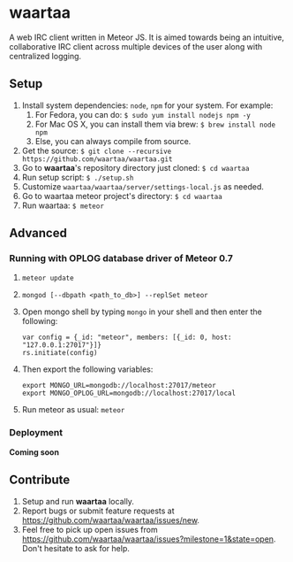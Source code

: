 # waartaa

A web IRC client written in Meteor JS. It is aimed towards being an intuitive, collaborative IRC client across
multiple devices of the user along with centralized logging.


## Setup

1. Install system dependencies: ``node``, ``npm`` for your system. For example:
    1. For Fedora, you can do: ``$ sudo yum install nodejs npm -y``
    1. For Mac OS X, you can install them via brew: ``$ brew install node npm``
    1. Else, you can always compile from source.
1. Get the source: ``$ git clone --recursive https://github.com/waartaa/waartaa.git``
1. Go to **waartaa**'s repository directory just cloned: ``$ cd waartaa``
1. Run setup script: ``$ ./setup.sh``
1. Customize ``waartaa/waartaa/server/settings-local.js`` as needed.
1. Go to waartaa meteor project's directory: ``$ cd waartaa``
1. Run waartaa: ``$ meteor``


## Advanced

### Running with OPLOG database driver of Meteor 0.7

1. ``meteor update``
1. ``mongod [--dbpath <path_to_db>] --replSet meteor``
1. Open mongo shell by typing ``mongo`` in your shell and then enter the
   following:

   ```
   var config = {_id: "meteor", members: [{_id: 0, host: "127.0.0.1:27017"}]}
   rs.initiate(config)
   ```

1. Then export the following variables:

   ```
   export MONGO_URL=mongodb://localhost:27017/meteor
   export MONGO_OPLOG_URL=mongodb://localhost:27017/local
   ```

1. Run meteor as usual: ``meteor``

### Deployment

**Coming soon**


## Contribute

1. Setup and run **waartaa** locally.
2. Report bugs or submit feature requests at https://github.com/waartaa/waartaa/issues/new.
3. Feel free to pick up open issues from https://github.com/waartaa/waartaa/issues?milestone=1&state=open. Don't hesitate to ask for help.

